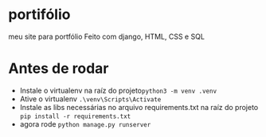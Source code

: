 # portifólio
meu site para portfólio 
Feito com django, HTML, CSS e SQL

# Antes de rodar
* Instale o virtualenv na raíz do projeto```python3 -m venv .venv```
* Ative o virtualenv ```.\venv\Scripts\Activate```
* Instale as libs necessárias no arquivo requirements.txt na raíz do projeto ```pip install -r requirements.txt```
* agora rode ```python manage.py runserver```
